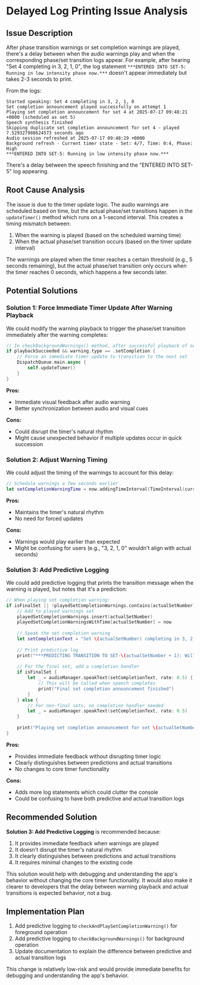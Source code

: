 # Delayed Log Printing Issue Analysis

## Issue Description

After phase transition warnings or set completion warnings are played, there's a delay between when the audio warnings play and when the corresponding phase/set transition logs appear. For example, after hearing "Set 4 completing in 3, 2, 1, 0", the log statement `***ENTERED INTO SET-5: Running in low intensity phase now.***` doesn't appear immediately but takes 2-3 seconds to print.

From the logs:
```
Started speaking: Set 4 completing in 3, 2, 1, 0
Set completion announcement played successfully on attempt 1
Playing set completion announcement for set 4 at 2025-07-17 09:48:21 +0000 (scheduled as set 5)
Speech synthesis finished
Skipping duplicate set completion announcement for set 4 - played 7.529327988624573 seconds ago
Audio session refreshed at 2025-07-17 09:48:29 +0000
Background refresh - Current timer state - Set: 4/7, Time: 0:4, Phase: High
***ENTERED INTO SET-5: Running in low intensity phase now.***
```

There's a delay between the speech finishing and the "ENTERED INTO SET-5" log appearing.

## Root Cause Analysis

The issue is due to the timer update logic. The audio warnings are scheduled based on time, but the actual phase/set transitions happen in the `updateTimer()` method which runs on a 1-second interval. This creates a timing mismatch between:

1. When the warning is played (based on the scheduled warning time)
2. When the actual phase/set transition occurs (based on the timer update interval)

The warnings are played when the timer reaches a certain threshold (e.g., 5 seconds remaining), but the actual phase/set transition only occurs when the timer reaches 0 seconds, which happens a few seconds later.

## Potential Solutions

### Solution 1: Force Immediate Timer Update After Warning Playback

We could modify the warning playback to trigger the phase/set transition immediately after the warning completes:

```swift
// In checkBackgroundWarnings() method, after successful playback of set completion warning:
if playbackSucceeded && warning.type == .setCompletion {
    // Force an immediate timer update to transition to the next set
    DispatchQueue.main.async {
        self.updateTimer()
    }
}
```

**Pros:**
- Immediate visual feedback after audio warning
- Better synchronization between audio and visual cues

**Cons:**
- Could disrupt the timer's natural rhythm
- Might cause unexpected behavior if multiple updates occur in quick succession

### Solution 2: Adjust Warning Timing

We could adjust the timing of the warnings to account for this delay:

```swift
// Schedule warnings a few seconds earlier
let setCompletionWarningTime = now.addingTimeInterval(TimeInterval(currentRemainingSeconds - setCompletionWarningSeconds - 3))
```

**Pros:**
- Maintains the timer's natural rhythm
- No need for forced updates

**Cons:**
- Warnings would play earlier than expected
- Might be confusing for users (e.g., "3, 2, 1, 0" wouldn't align with actual seconds)

### Solution 3: Add Predictive Logging

We could add predictive logging that prints the transition message when the warning is played, but notes that it's a prediction:

```swift
// When playing set completion warning:
if isFinalSet || !playedSetCompletionWarnings.contains(actualSetNumber) {
    // Add to played warnings set
    playedSetCompletionWarnings.insert(actualSetNumber)
    playedSetCompletionWarningsWithTime[actualSetNumber] = now
    
    // Speak the set completion warning
    let setCompletionText = "Set \(actualSetNumber) completing in 3, 2, 1, 0"
    
    // Print predictive log
    print("***PREDICTING TRANSITION TO SET-\(actualSetNumber + 1): Will be running in \(timerModel.isLowIntensity ? "low" : "high") intensity phase in \(setCompletionWarningSeconds) seconds***")
    
    // For the final set, add a completion handler
    if isFinalSet {
        let _ = audioManager.speakText(setCompletionText, rate: 0.5) {
            // This will be called when speech completes
            print("Final set completion announcement finished")
        }
    } else {
        // For non-final sets, no completion handler needed
        let _ = audioManager.speakText(setCompletionText, rate: 0.5)
    }
    
    print("Playing set completion announcement for set \(actualSetNumber) at \(now)")
}
```

**Pros:**
- Provides immediate feedback without disrupting timer logic
- Clearly distinguishes between predictions and actual transitions
- No changes to core timer functionality

**Cons:**
- Adds more log statements which could clutter the console
- Could be confusing to have both predictive and actual transition logs

## Recommended Solution

**Solution 3: Add Predictive Logging** is recommended because:

1. It provides immediate feedback when warnings are played
2. It doesn't disrupt the timer's natural rhythm
3. It clearly distinguishes between predictions and actual transitions
4. It requires minimal changes to the existing code

This solution would help with debugging and understanding the app's behavior without changing the core timer functionality. It would also make it clearer to developers that the delay between warning playback and actual transitions is expected behavior, not a bug.

## Implementation Plan

1. Add predictive logging to `checkAndPlaySetCompletionWarning()` for foreground operation
2. Add predictive logging to `checkBackgroundWarnings()` for background operation
3. Update documentation to explain the difference between predictive and actual transition logs

This change is relatively low-risk and would provide immediate benefits for debugging and understanding the app's behavior.
